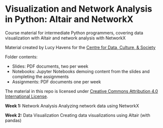 # Visualization and Network Analysis in Python: Altair and NetworkX
Course material for intermediate Python programmers, covering data visualization with Altair and network analysis with NetworkX

Material created by Lucy Havens for the [Centre for Data, Culture, & Society](http://cdcs.ed.ac.uk)

Folder contents:
* Slides: PDF documents, two per week
* Notebooks: Jupyter Notebooks demoing content from the slides and completing the assignments
* Assignments: PDF documents one per week

The material in this repo is licensed under [Creative Commons Attribution 4.0 International License](https://creativecommons.org/licenses/by/4.0/).

**Week 1:** Network Analysis Analyzing network data using NetworkX

**Week 2:** Data Visualization Creating data visualizations using Altair (with pandas)
